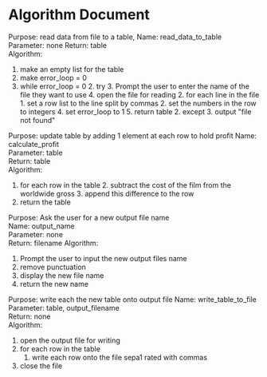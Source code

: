 # Algorithm Document



Purpose: read data from file to a table, 
Name: read_data_to_table    
Parameter: none
Return: table  
Algorithm:
1. make an empty list for the table
2. make error_loop = 0
3. while error_loop = 0
   2. try
      3. Prompt the user to enter the name of the file they want to use
      4. open the file for reading
      2. for each line in the file
         1. set a row list to the line split by commas
         2. set the numbers in the row to integers
      4. set error_loop to 1
      5. return table
   2. except
      3. output "file not found"

Purpose:  update table by adding 1 element at each row to hold profit
Name: calculate_profit  
Parameter: table  
Return: table  
Algorithm:  
1. for each row in the table
   2. subtract the cost of the film from the worldwide gross
   3. append this difference to the row
2. return the table


Purpose: Ask the user for a new output file name  
Name: output_name  
Parameter: none  
Return: filename 
Algorithm:  
1. Prompt the user to input the new output files name
2. remove punctuation 
3. display the new file name
2. return the new name

Purpose:  write each the new table onto output file
Name: write_table_to_file  
Parameter: table, output_filename   
Return: none  
Algorithm:  
1. open the output file for writing
2. for each row in the table
   1. write each row onto the file sepa1 rated with commas
3. close the file
